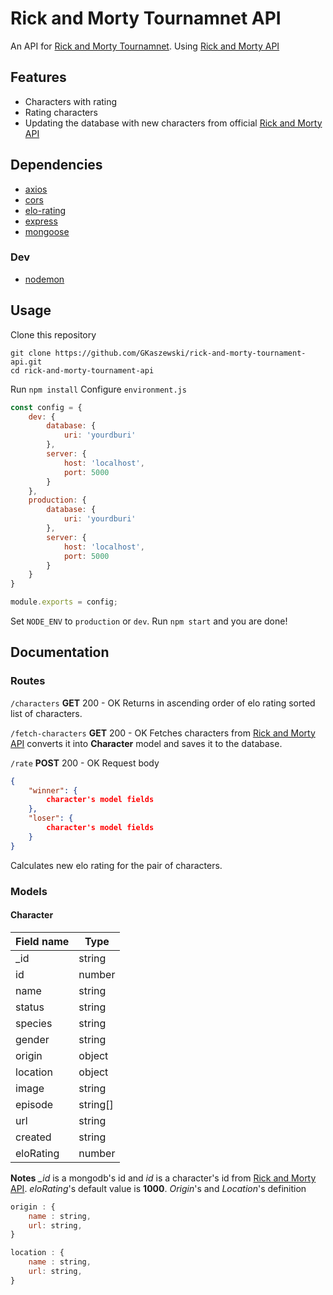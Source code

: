 
# Rick and Morty Tournamnet API
An API for [Rick and Morty Tournamnet](https://github.com/GKaszewski/rick-and-morty-tournament).
Using [Rick and Morty API](https://rickandmortyapi.com/)
## Features

 - Characters with rating
 - Rating characters
 - Updating the database with new characters from official [Rick and Morty API](https://rickandmortyapi.com/)

## Dependencies
- [axios](https://github.com/axios/axios)
- [cors](https://www.npmjs.com/package/cors)
- [elo-rating](https://www.npmjs.com/package/elo-rating)
- [express](https://www.npmjs.com/package/express)
- [mongoose](https://mongoosejs.com/)
### Dev
- [nodemon](https://www.npmjs.com/package/nodemon)
## Usage
Clone this repository
```
git clone https://github.com/GKaszewski/rick-and-morty-tournament-api.git
cd rick-and-morty-tournament-api
```
Run `npm install`
Configure `environment.js`
```js
const config = {
    dev: {
        database: {
            uri: 'yourdburi'
        },
        server: {
            host: 'localhost',
            port: 5000
        }
    },
    production: {
        database: {
            uri: 'yourdburi'
        },
        server: {
            host: 'localhost',
            port: 5000
        }
    }
}

module.exports = config;
```
Set `NODE_ENV` to `production` or `dev`.
Run `npm start` and you are done!
## Documentation
### Routes
`/characters`
**GET** 200 - OK
Returns in ascending order of elo rating sorted list of characters.

`/fetch-characters`
**GET** 200 - OK
Fetches characters from [Rick and Morty API](https://rickandmortyapi.com/) converts it into **Character** model and saves it to the database.

`/rate`
**POST** 200 - OK
Request body
```json
{
	"winner": {
		character's model fields
	},
	"loser": {
		character's model fields
	}
}
```
Calculates new elo rating for the pair of characters.

### Models
#### Character
| Field name |Type|
|--|--|
| _id |string|
|  id|  number|
|  name|  string|
| status | string |
|  species| string |
|  gender| string |
|  origin | object  |
| location | object |
| image | string |
| episode | string[] |
|  url | string |
| created | string |
| eloRating | number |

**Notes**
*_id* is a mongodb's id and *id* is a character's id from [Rick and Morty API](https://rickandmortyapi.com/).
*eloRating*'s default value is **1000**.
*Origin*'s and *Location*'s definition
```js
origin : {
	name : string,
	url: string,
}
```
```js
location : {
	name : string,
	url: string,
}
```

